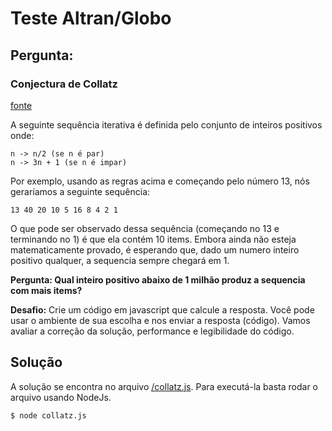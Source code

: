 # Teste Altran/Globo

## Pergunta:
### Conjectura de Collatz

[fonte](http://en.wikipedia.org/wiki/Collatz_conjecture)

A seguinte sequência iterativa é definida pelo conjunto de inteiros positivos onde:

```
n -> n/2 (se n é par)
n -> 3n + 1 (se n é impar)
```

Por exemplo, usando as regras acima e começando pelo número 13, nós geraríamos a seguinte sequência:

```
13 40 20 10 5 16 8 4 2 1
```

O que pode ser observado dessa sequência (começando no 13 e terminando no 1) é que ela contém 10 items. Embora ainda não esteja matematicamente provado, é esperando que, dado um numero inteiro positivo qualquer, a sequencia sempre chegará em 1.

**Pergunta: Qual inteiro positivo abaixo de 1 milhão produz a sequencia com mais items?**

**Desafio:** Crie um código em javascript que calcule a resposta. Você pode usar o ambiente de sua escolha e nos enviar a resposta (código).
Vamos avaliar a correção da solução, performance e legibilidade do código.

## Solução

A solução se encontra no arquivo [/collatz.js](/collatz.js). Para executá-la basta rodar o arquivo usando NodeJs.

```sh
$ node collatz.js
```
